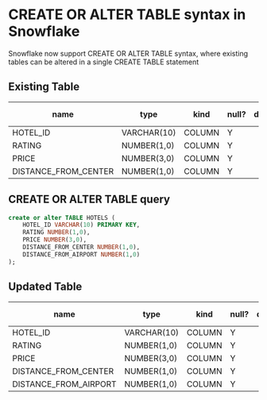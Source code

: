 # CREATE OR ALTER TABLE syntax in Snowflake

Snowflake now support CREATE OR ALTER TABLE syntax, where existing tables can be altered in a single CREATE TABLE statement

## Existing Table

| name                  | type        | kind   | null? | default | primary key |
|-----------------------|-------------|--------|-------|---------|-------------|
| HOTEL_ID              | VARCHAR(10) | COLUMN | Y     |         | N           |
| RATING                | NUMBER(1,0) | COLUMN | Y     |         | N           |
| PRICE                 | NUMBER(3,0) | COLUMN | Y     |         | N           |
| DISTANCE_FROM_CENTER  | NUMBER(1,0) | COLUMN | Y     |         | N           |

## CREATE OR ALTER TABLE query

```sql
create or alter TABLE HOTELS (
	HOTEL_ID VARCHAR(10) PRIMARY KEY,
	RATING NUMBER(1,0),
	PRICE NUMBER(3,0),
	DISTANCE_FROM_CENTER NUMBER(1,0), 
    DISTANCE_FROM_AIRPORT NUMBER(1,0)
);
```

## Updated Table

| name                  | type        | kind   | null? | default | primary key |
|-----------------------|-------------|--------|-------|---------|-------------|
| HOTEL_ID              | VARCHAR(10) | COLUMN | Y     |         | Y           |
| RATING                | NUMBER(1,0) | COLUMN | Y     |         | N           |
| PRICE                 | NUMBER(3,0) | COLUMN | Y     |         | N           |
| DISTANCE_FROM_CENTER  | NUMBER(1,0) | COLUMN | Y     |         | N           |
| DISTANCE_FROM_AIRPORT | NUMBER(1,0) | COLUMN | Y     |         | N           |


